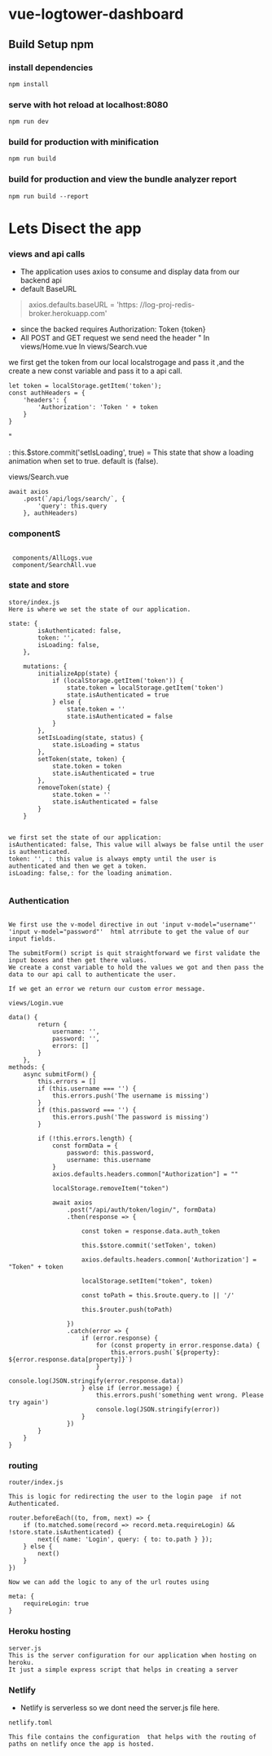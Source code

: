 # vue-logtower-dashboard

## Build Setup npm

### install dependencies
```
npm install
```

### serve with hot reload at localhost:8080
```
npm run dev
```

### build for production with minification
```
npm run build
```

### build for production and view the bundle analyzer report
```
npm run build --report
```

# Lets Disect the app

### views and api calls

- The application uses axios to consume and display data from our backend api
- default BaseURL
>  axios.defaults.baseURL = 'https: //log-proj-redis-broker.herokuapp.com'

- since the backed requires Authorization: Token {token}
- All POST and GET request we send need the header
"
In views/Home.vue
In views/Search.vue

we first get the token from our local localstrogage and pass it ,and the create a new const variable and pass it to a api call.

    let token = localStorage.getItem('token');
    const authHeaders = {
        'headers': {
            'Authorization': 'Token ' + token
        }
    }

"

: this.$store.commit('setIsLoading', true) = This state that show a loading animation when set to true. default is (false).

views/Search.vue

    await axios
        .post(`/api/logs/search/`, {
            'query': this.query
        }, authHeaders)


### componentS

```

 components/AllLogs.vue
 component/SearchAll.vue

```

### state and store

```
store/index.js
Here is where we set the state of our application.

state: {
        isAuthenticated: false,
        token: '',
        isLoading: false,
    },

    mutations: {
        initializeApp(state) {
            if (localStorage.getItem('token')) {
                state.token = localStorage.getItem('token')
                state.isAuthenticated = true
            } else {
                state.token = ''
                state.isAuthenticated = false
            }
        },
        setIsLoading(state, status) {
            state.isLoading = status
        },
        setToken(state, token) {
            state.token = token
            state.isAuthenticated = true
        },
        removeToken(state) {
            state.token = ''
            state.isAuthenticated = false
        }
    }


we first set the state of our application:
isAuthenticated: false, This value will always be false until the user is authenticated.
token: '', : this value is always empty until the user is authenticated and then we get a token.
isLoading: false,: for the loading animation.


```

### Authentication

```

We first use the v-model directive in out 'input v-model="username"' 'input v-model="password"'  html atrribute to get the value of our input fields.

The submitForm() script is quit straightforward we first validate the input boxes and then get there values.
We create a const variable to hold the values we got and then pass the data to our api call to authenticate the user.

If we get an error we return our custom error message.

views/Login.vue

data() {
        return {
            username: '',
            password: '',
            errors: []
        }
    },
methods: {
    async submitForm() {
        this.errors = []
        if (this.username === '') {
            this.errors.push('The username is missing')
        }
        if (this.password === '') {
            this.errors.push('The password is missing')
        }
        
        if (!this.errors.length) {
            const formData = {
                password: this.password,
                username: this.username
            }
            axios.defaults.headers.common["Authorization"] = ""

            localStorage.removeItem("token")

            await axios
                .post("/api/auth/token/login/", formData)
                .then(response => {

                    const token = response.data.auth_token

                    this.$store.commit('setToken', token)

                    axios.defaults.headers.common['Authorization'] = "Token" + token

                    localStorage.setItem("token", token)

                    const toPath = this.$route.query.to || '/'

                    this.$router.push(toPath)

                })
                .catch(error => {
                    if (error.response) {
                        for (const property in error.response.data) {
                            this.errors.push(`${property}: ${error.response.data[property]}`)
                        }
                        console.log(JSON.stringify(error.response.data))
                    } else if (error.message) {
                        this.errors.push('something went wrong. Please try again')
                        console.log(JSON.stringify(error))
                    }
                })
        }
    }
}

```

### routing

``` 
router/index.js

This is logic for redirecting the user to the login page  if not Authenticated.

router.beforeEach((to, from, next) => {
    if (to.matched.some(record => record.meta.requireLogin) && !store.state.isAuthenticated) {
        next({ name: 'Login', query: { to: to.path } });
    } else {
        next()
    }
})

Now we can add the logic to any of the url routes using

meta: {
    requireLogin: true
}

```

### Heroku hosting
```
server.js
This is the server configuration for our application when hosting on heroku.
It just a simple express script that helps in creating a server

```

### Netlify

- Netlify is serverless so we dont need the server.js file here.

```
netlify.toml

This file contains the configuration  that helps with the routing of paths on netlify once the app is hosted.

```